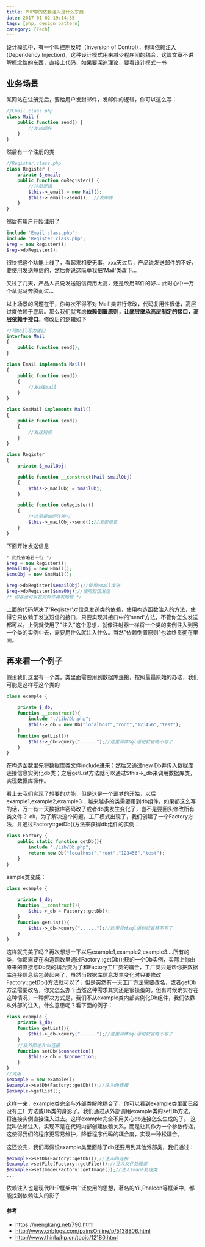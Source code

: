 ```yaml
---
title: PHP中的依赖注入是什么东西
date: 2017-01-02 19:14:35
tags: [php, design pattern]
category: [Tech]
---
```


设计模式中，有一个叫控制反转（Inversion of Control），也叫依赖注入(Dependency Injection)，这种设计模式用来减少程序间的耦合，这篇文章不讲解概念性的东西，直接上代码，如果要深追理论，要看设计模式一书
<!--more-->

## 业务场景

某网站在注册完后，要给用户发封邮件，发邮件的逻辑，你可以这么写：
```php
//Email.class.php
class Mail {
	public function send() {
		//发送邮件
	}
}
```
然后有一个注册的类
```php
//Register.class.php
class Register {
	private $_email;
	public function doRegister() {
		//注册逻辑
		$this->_email = new Mail();
		$this->_email->send();  //发邮件
    }
}
```
然后有用户开始注册了
```php
include 'Email.class.php';
include 'Register.class.php';
$reg = new Register();
$reg->doRegister();
```
很快把这个功能上线了，看起来相安无事，xxx天过后，产品说发送邮件的不好，要使用发送短信的，然后你说这简单我把'Mail'类改下...

又过了几天，产品人员说发送短信费用太高，还是改用邮件的好...  此时心中一万个草泥马奔腾而过...

以上场景的问题在于，你每次不得不对'Mail'类进行修改，代码复用性很低，高层过度依赖于底层。那么我们就考虑**依赖倒置原则，让底层继承高层制定的接口，高层依赖于接口**。修改后的逻辑如下
```php
//将mail写为接口
interface Mail
{
    public function send();
}
```
```php
class Email implements Mail()
{
    public function send()
    {
        //发送Email
    }
}
```
```php
class SmsMail implements Mail()
{
    public function send()
    {
        //发送短信
    }
}
```
```php
class Register
{
    private $_mailObj;

    public function __construct(Mail $mailObj)
    {
        $this->_mailObj = $mailObj;
    }

    public function doRegister()
    {
        /*这里是如何注册*/
        $this->_mailObj->send();//发送信息
    }
}
```
下面开始发送信息
```php
* 此处省略若干行 */
$reg = new Register();
$emailObj = new Email();
$smsObj = new SmsMail();

$reg->doRegister($emailObj);//使用email发送
$reg->doRegister($smsObj);//使用短信发送
/* 你甚至可以发完邮件再发短信 */
```

上面的代码解决了'Register'对信息发送类的依赖，使用构造函数注入的方法，使得它只依赖于发送短信的接口，只要实现其接口中的'send'方法，不管你怎么发送都可以。上例就使用了"注入"这个思想，就像注射器一样将一个类的实例注入到另一个类的实例中去，需要用什么就注入什么。当然"依赖倒置原则"也始终贯彻在里面。

## 再来看一个例子

假设我们这里有一个类，类里面需要用到数据库连接，按照最最原始的办法，我们可能是这样写这个类的
```php
class example {
    
    private $_db;
    function __construct(){
        include "./Lib/Db.php";
        $this->_db = new Db("localhost","root","123456","test");
    }
    function getList(){
        $this->_db->query("......");//这里具体sql语句就省略不写了
    }
}
```
在构造函数里先将数据库类文件include进来；然后又通过new Db并传入数据库连接信息实例化db类；之后getList方法就可以通过$this->_db来调用数据库类，实现数据库操作。

看上去我们实现了想要的功能，但是这是一个噩梦的开始，以后example1,example2,example3....越来越多的类需要用到db组件，如果都这么写的话，万一有一天数据库密码改了或者db类发生变化了，岂不是要回头修改所有类文件？
ok，为了解决这个问题，工厂模式出现了，我们创建了一个Factory方法，并通过Factory::getDb()方法来获得db组件的实例：
```php
class Factory {
    public static function getDb(){
        include "./Lib/Db.php";
        return new Db("localhost","root","123456","test");
    }
}
```
sample类变成：
```php
class example {
    
    private $_db;
    function __construct(){
        $this->_db = Factory::getDb();
    }
    function getList(){
        $this->_db->query("......");//这里具体sql语句就省略不写了
    }
}
```

这样就完美了吗？再次想想一下以后example1,example2,example3....所有的类，你都需要在构造函数里通过Factory::getDb();获的一个Db实例，实际上你由原来的直接与Db类的耦合变为了和Factory工厂类的耦合，工厂类只是帮你把数据库连接信息给包装起来了，虽然当数据库信息发生变化时只要修改Factory::getDb()方法就可以了，但是突然有一天工厂方法需要改名，或者getDb方法需要改名，你又怎么办？当然这种需求其实还是很操蛋的，但有时候确实存在这种情况，一种解决方式是，我们不从example类内部实例化Db组件，我们依靠从外部的注入，什么意思呢？看下面的例子：
```php
class example {
    private $_db;
    function getList(){
        $this->_db->query("......");//这里具体sql语句就省略不写了
    }
    //从外部注入db连接
    function setDb($connection){
        $this->_db = $connection;
    }
}
//调用
$example = new example();
$example->setDb(Factory::getDb());//注入db连接
$example->getList();
```

这样一来，example类完全与外部类解除耦合了，你可以看到example类里面已经没有工厂方法或Db类的身影了。我们通过从外部调用example类的setDb方法，将连接实例直接注入进去。这样example完全不用关心db连接怎么生成的了。
这就叫依赖注入，实现不是在代码内部创建依赖关系，而是让其作为一个参数传递，这使得我们的程序更容易维护，降低程序代码的耦合度，实现一种松耦合。

这还没完，我们再假设example类里面除了db还要用到其他外部类，我们通过：
```php
$example->setDb(Factory::getDb());//注入db连接
$example->setFile(Factory::getFile());//注入文件处理类
$example->setImage(Factory::getImage());//注入Image处理类
...
```

依赖注入也是现代PHP框架中广泛使用的思想，著名的Yii,Phalcon等框架中，都能找到依赖注入的影子

#### 参考
* https://mengkang.net/790.html
* http://www.cnblogs.com/painsOnline/p/5138806.html
* http://www.thinkphp.cn/topic/12180.html
